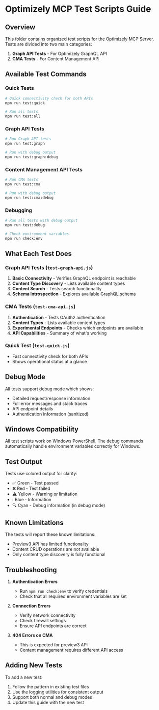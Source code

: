 # Optimizely MCP Test Scripts Guide

## Overview

This folder contains organized test scripts for the Optimizely MCP Server. Tests are divided into two main categories:

1. **Graph API Tests** - For Optimizely GraphQL API
2. **CMA Tests** - For Content Management API

## Available Test Commands

### Quick Tests
```bash
# Quick connectivity check for both APIs
npm run test:quick

# Run all tests
npm run test:all
```

### Graph API Tests
```bash
# Run Graph API tests
npm run test:graph

# Run with debug output
npm run test:graph:debug
```

### Content Management API Tests
```bash
# Run CMA tests
npm run test:cma

# Run with debug output
npm run test:cma:debug
```

### Debugging
```bash
# Run all tests with debug output
npm run test:debug

# Check environment variables
npm run check:env
```

## What Each Test Does

### Graph API Tests (`test-graph-api.js`)
1. **Basic Connectivity** - Verifies GraphQL endpoint is reachable
2. **Content Type Discovery** - Lists available content types
3. **Content Search** - Tests search functionality
4. **Schema Introspection** - Explores available GraphQL schema

### CMA Tests (`test-cma-api.js`)
1. **Authentication** - Tests OAuth2 authentication
2. **Content Types** - Lists available content types
3. **Experimental Endpoints** - Checks which endpoints are available
4. **API Capabilities** - Summary of what's working

### Quick Test (`test-quick.js`)
- Fast connectivity check for both APIs
- Shows operational status at a glance

## Debug Mode

All tests support debug mode which shows:
- Detailed request/response information
- Full error messages and stack traces
- API endpoint details
- Authentication information (sanitized)

## Windows Compatibility

All test scripts work on Windows PowerShell. The debug commands automatically handle environment variables correctly for Windows.

## Test Output

Tests use colored output for clarity:
- ✅ Green - Test passed
- ❌ Red - Test failed
- ⚠️  Yellow - Warning or limitation
- ℹ️  Blue - Information
- 🔍 Cyan - Debug information (in debug mode)

## Known Limitations

The tests will report these known limitations:
- Preview3 API has limited functionality
- Content CRUD operations are not available
- Only content type discovery is fully functional

## Troubleshooting

1. **Authentication Errors**
   - Run `npm run check:env` to verify credentials
   - Check that all required environment variables are set

2. **Connection Errors**
   - Verify network connectivity
   - Check firewall settings
   - Ensure API endpoints are correct

3. **404 Errors on CMA**
   - This is expected for preview3 API
   - Content management requires different API access

## Adding New Tests

To add a new test:
1. Follow the pattern in existing test files
2. Use the logging utilities for consistent output
3. Support both normal and debug modes
4. Update this guide with the new test